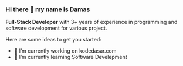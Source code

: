 ### Hi there 👋 my name is Damas

**Full-Stack Developer** with 3+ years of experience in programming and software development for various project.

Here are some ideas to get you started:

- 🔭 I’m currently working on kodedasar.com
- 🌱 I’m currently learning Software Develepment
